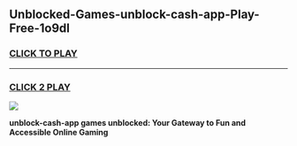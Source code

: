 
## Unblocked-Games-unblock-cash-app-Play-Free-1o9dl
<h3>
<a href="https://premium76.site?title=unblock-cash-app&ref=21A">CLICK TO PLAY</a></h3>
<hr>

<h3>
<a href="https://premium76.site?title=unblock-cash-app&ref=21A">CLICK 2 PLAY</a>
  
</h3>

<a href="https://premium76.site?title=unblock-cash-app&ref=21A"><img src="https://clearcache.store/games.png"></a>


**unblock-cash-app games unblocked: Your Gateway to Fun and Accessible Online Gaming**
